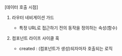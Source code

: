[데이터 호출 시점]
1. 라우터 네비게이션 가드
   - 특정 URL로 접근하기 전의 동작을 정의하는 속성(함수)

2. 컴포넌트 라이프 사이클 훅
   - created : (컴포넌트가 생성)되자마자 호출되는 로직

